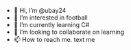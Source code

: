 - 👋 Hi, I’m @ubay24
- 👀 I’m interested in football
- 🌱 I’m currently learning C#
- 💞️ I’m looking to collaborate on learning
- 📫 How to reach me. text me

<!---
ubay24/ubay24 is a ✨ special ✨ repository because its `README.md` (this file) appears on your GitHub profile.
You can click the Preview link to take a look at your changes.
--->
